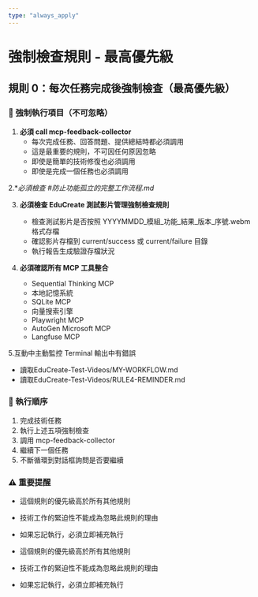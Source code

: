 ```yaml
---
type: "always_apply"
---
```


# 強制檢查規則 - 最高優先級

## 規則 0：每次任務完成後強制檢查（最高優先級）

### 🚨 強制執行項目（不可忽略）

1. **必須 call mcp-feedback-collector**
   - 每次完成任務、回答問題、提供總結時都必須調用
   - 這是最重要的規則，不可因任何原因忽略
   - 即使是簡單的技術修復也必須調用
   - 即使是完成一個任務也必須調用

2.**必須檢查 *#防止功能孤立的完整工作流程.md**

3. **必須檢查 EduCreate 測試影片管理強制檢查規則**
   - 檢查測試影片是否按照 YYYYMMDD_模組_功能_結果_版本_序號.webm 格式存檔
   - 確認影片存檔到 current/success 或 current/failure 目錄
   - 執行報告生成驗證存檔狀況


4. **必須確認所有 MCP 工具整合**
   - Sequential Thinking MCP
   - 本地記憶系統
   - SQLite MCP
   - 向量搜索引擎
   - Playwright MCP
   - AutoGen Microsoft MCP
   - Langfuse MCP

5.互動中主動監控 Terminal 輸出中有錯誤
- 讀取EduCreate-Test-Videos/MY-WORKFLOW.md
- 讀取EduCreate-Test-Videos/RULE4-REMINDER.md


### 🔄 執行順序

1. 完成技術任務
2. 執行上述五項強制檢查
3. 調用 mcp-feedback-collector
4. 繼續下一個任務
5. 不斷循環到對話框詢問是否要繼續

### ⚠️ 重要提醒

- 這個規則的優先級高於所有其他規則
- 技術工作的緊迫性不能成為忽略此規則的理由
- 如果忘記執行，必須立即補充執行


- 這個規則的優先級高於所有其他規則
- 技術工作的緊迫性不能成為忽略此規則的理由
- 如果忘記執行，必須立即補充執行